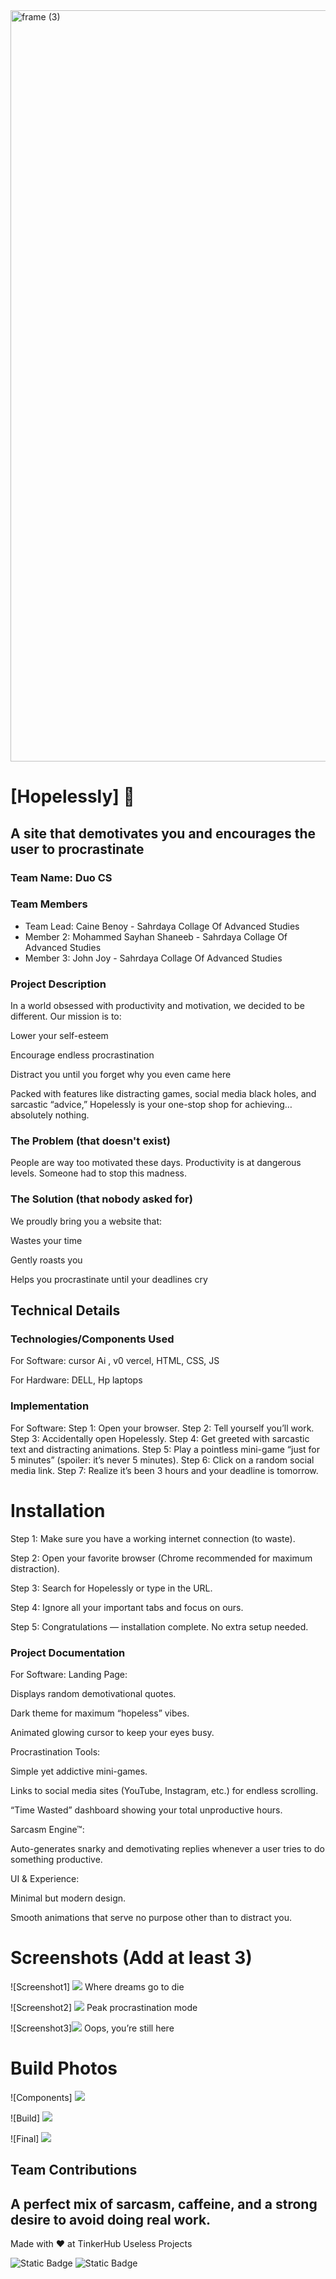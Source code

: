 <img width="3188" height="1202" alt="frame (3)" src="https://github.com/user-attachments/assets/517ad8e9-ad22-457d-9538-a9e62d137cd7" />


# [Hopelessly] 🎯


## A site that demotivates you and encourages the user to procrastinate
### Team Name: Duo CS


### Team Members
- Team Lead: Caine Benoy - Sahrdaya Collage Of Advanced Studies
- Member 2: Mohammed Sayhan Shaneeb - Sahrdaya Collage Of Advanced Studies
- Member 3: John Joy - Sahrdaya Collage Of Advanced Studies

### Project Description
In a world obsessed with productivity and motivation, we decided to be different. Our mission is to:

Lower your self-esteem

Encourage endless procrastination

Distract you until you forget why you even came here

Packed with features like distracting games, social media black holes, and sarcastic “advice,” Hopelessly is your one-stop shop for achieving… absolutely nothing.

### The Problem (that doesn't exist)
People are way too motivated these days. Productivity is at dangerous levels. Someone had to stop this madness.

### The Solution (that nobody asked for)
We proudly bring you a website that:

Wastes your time

Gently roasts you

Helps you procrastinate until your deadlines cry
## Technical Details
### Technologies/Components Used
For Software:
cursor Ai , v0 vercel, HTML, CSS, JS

For Hardware:
DELL, Hp laptops

### Implementation
For Software: Step 1: Open your browser.
Step 2: Tell yourself you’ll work.
Step 3: Accidentally open Hopelessly.
Step 4: Get greeted with sarcastic text and distracting animations.
Step 5: Play a pointless mini-game “just for 5 minutes” (spoiler: it’s never 5 minutes).
Step 6: Click on a random social media link.
Step 7: Realize it’s been 3 hours and your deadline is tomorrow.
# Installation
Step 1: Make sure you have a working internet connection (to waste).

Step 2: Open your favorite browser (Chrome recommended for maximum distraction).

Step 3: Search for Hopelessly or type in the URL.

Step 4: Ignore all your important tabs and focus on ours.

Step 5: Congratulations — installation complete. No extra setup needed.

### Project Documentation
For Software: Landing Page:

Displays random demotivational quotes.

Dark theme for maximum “hopeless” vibes.

Animated glowing cursor to keep your eyes busy.

Procrastination Tools:

Simple yet addictive mini-games.

Links to social media sites (YouTube, Instagram, etc.) for endless scrolling.

“Time Wasted” dashboard showing your total unproductive hours.

Sarcasm Engine™:

Auto-generates snarky and demotivating replies whenever a user tries to do something productive.

UI & Experience:

Minimal but modern design.

Smooth animations that serve no purpose other than to distract you.

# Screenshots (Add at least 3)
![Screenshot1] <img src="Screenshot 2025-08-09 154437.png">
Where dreams go to die

![Screenshot2] <img src="Screenshot 2025-08-09 162341.png">
Peak procrastination mode

![Screenshot3]<img src="Screenshot 2025-08-09 162333.png">
Oops, you’re still here

# Build Photos
![Components] <img src="Screenshot 2025-08-08 202757.png">

![Build] <img src="Screenshot 2025-08-08 194652.png">

![Final] <img src="Screenshot 2025-08-08 211118.png">

## Team Contributions
A perfect mix of sarcasm, caffeine, and a strong desire to avoid doing real work.
---
Made with ❤️ at TinkerHub Useless Projects 

![Static Badge](https://img.shields.io/badge/TinkerHub-24?color=%23000000&link=https%3A%2F%2Fwww.tinkerhub.org%2F)
![Static Badge](https://img.shields.io/badge/UselessProjects--25-25?link=https%3A%2F%2Fwww.tinkerhub.org%2Fevents%2FQ2Q1TQKX6Q%2FUseless%2520Projects)



